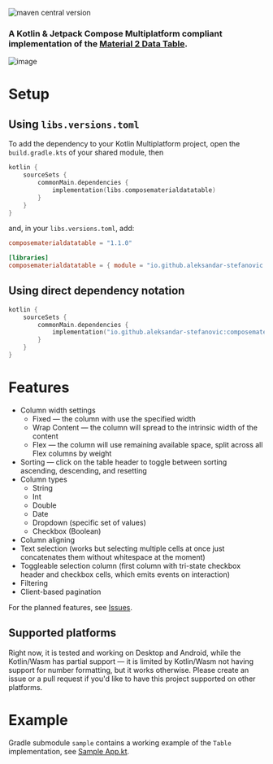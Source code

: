 ![maven central version](https://img.shields.io/maven-central/v/io.github.aleksandar-stefanovic/composematerialdatatable)

### A Kotlin & Jetpack Compose Multiplatform compliant implementation of the [Material 2 Data Table](https://m2.material.io/components/data-tables).

![image](https://github.com/user-attachments/assets/3ff22543-afcd-43c6-887f-b4e5d8c58b9d)

# Setup
## Using `libs.versions.toml`
To add the dependency to your Kotlin Multiplatform project, open the `build.gradle.kts` of your shared module, then
```kts
kotlin {
    sourceSets {
        commonMain.dependencies {
            implementation(libs.composematerialdatatable)
        }
    }
}
```
and, in your `libs.versions.toml`, add:
```toml
composematerialdatatable = "1.1.0"

[libraries]
composematerialdatatable = { module = "io.github.aleksandar-stefanovic:composematerialdatatable", version.ref = "composematerialdatatable" }
```

## Using direct dependency notation

```kts
kotlin {
    sourceSets {
        commonMain.dependencies {
            implementation("io.github.aleksandar-stefanovic:composematerialdatatable:1.1.0")
        }
    }
}
```

# Features
- Column width settings
  - Fixed — the column with use the specified width
  - Wrap Content — the column will spread to the intrinsic width of the content
  - Flex — the column will use remaining available space, split across all Flex columns by weight
- Sorting — click on the table header to toggle between sorting ascending, descending, and resetting
- Column types
  - String
  - Int
  - Double
  - Date
  - Dropdown (specific set of values)
  - Checkbox (Boolean)
- Column aligning
- Text selection (works but selecting multiple cells at once just concatenates them without whitespace at the moment)
- Toggleable selection column (first column with tri-state checkbox header and checkbox cells, which emits events on interaction)
- Filtering
- Client-based pagination

For the planned features, see [Issues](https://github.com/aleksandar-stefanovic/compose-material-data-table/issues).

## Supported platforms
Right now, it is tested and working on Desktop and Android, while the Kotlin/Wasm has partial support — it is limited by Kotlin/Wasm not having support for number formatting, but it works otherwise. Please create an issue or a pull request if you'd like to have this project supported on other platforms.

# Example
Gradle submodule `sample` contains a working example of the `Table` implementation, see [Sample App.kt](https://github.com/aleksandar-stefanovic/compose-material-data-table/blob/main/sample/src/commonMain/kotlin/io/github/aleksandar_stefanovic/composematerialdatatable/App.kt).
